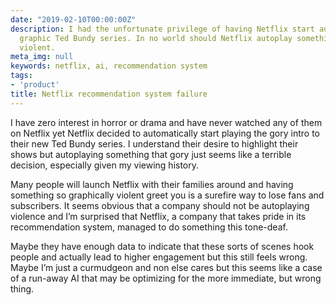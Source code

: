 ```yaml
---
date: "2019-02-10T00:00:00Z"
description: I had the unfortunate privilege of having Netflix start autoplaying their
  graphic Ted Bundy series. In no world should Netflix autoplay something so graphically
  violent.
meta_img: null
keywords: netflix, ai, recommendation system
tags:
- 'product'
title: Netflix recommendation system failure
---
```


I have zero interest in horror or drama and have never watched any of them on Netflix yet Netflix decided to automatically start playing the gory intro to their new Ted Bundy series. I understand their desire to highlight their shows but autoplaying something that gory just seems like a terrible decision, especially given my viewing history.

Many people will launch Netflix with their families around and having something so graphically violent greet you is a surefire way to lose fans and subscribers. It seems obvious that a company should not be autoplaying violence and I’m surprised that Netflix, a company that takes pride in its recommendation system, managed to do something this tone-deaf.

Maybe they have enough data to indicate that these sorts of scenes hook people and actually lead to higher engagement but this still feels wrong. Maybe I’m just a curmudgeon and non else cares but this seems like a case of a run-away AI that may be optimizing for the more immediate, but wrong thing.

